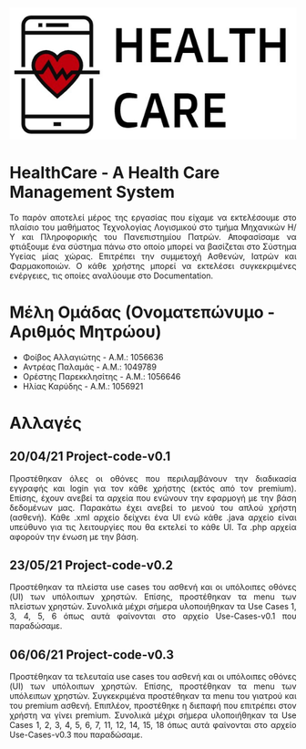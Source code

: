<p align="center">
  <img src="./Code/images/logo.jpg" />
</p>

# HealthCare - A Health Care Management System
<p align="justify">
Το παρόν αποτελεί μέρος της εργασίας που είχαμε να εκτελέσουμε στο πλαίσιο του μαθήματος Τεχνολογίας Λογισμικού στο τμήμα Μηχανικών Η/Υ και Πληροφορικής του Πανεπιστημίου Πατρών. Αποφασίσαμε να φτιάξουμε ένα σύστημα πάνω στο οποίο μπορεί να βασίζεται στο Σύστημα Υγείας μίας χώρας. Επιτρέπει την συμμετοχή Ασθενών, Ιατρών και Φαρμακοποιών. Ο κάθε χρήστης μπορεί να εκτελέσει συγκεκριμένες ενέργειες, τις οποίες αναλύουμε στο Documentation. 
</p>


# Μέλη Ομάδας (Ονοματεπώνυμο - Αριθμός Μητρώου)
<ul>
  <li>Φοίβος Αλλαγιώτης - Α.Μ.: 1056636</li>
  <li>Αντρέας Παλαμάς - Α.Μ.: 1049789</li>
  <li>Ορέστης Παρεκκλησίτης - Α.Μ.: 1056646</li>
  <li>Ηλίας Καρύδης - Α.Μ.: 1056921</li>
</ul>

# Αλλαγές

## 20/04/21 Project-code-v0.1
<p align="justify">
Προστέθηκαν όλες οι οθόνες που περιλαμβάνουν την διαδικασία εγγραφής και login για τον κάθε χρήστης (εκτός από τον premium). Επίσης, έχουν ανεβεί τα αρχεία που ενώνουν την εφαρμογή με την βάση δεδομένων μας. Παρακάτω έχει ανεβεί το μενού του απλού χρήστη (ασθενή). Κάθε .xml αρχείο δείχνει ένα UI ενώ κάθε .java αρχείο είναι υπεύθυνο για τις λειτουργίες που θα εκτελεί το κάθε UI. Τα .php αρχεία αφορούν την ένωση με την βάση.
</p>

## 23/05/21 Project-code-v0.2
<p align="justify">
Προστέθηκαν τα πλείστα use cases του ασθενή και οι υπόλοιπες οθόνες (UI) των υπόλοιπων χρηστών. Επίσης, προστέθηκαν τα menu των πλείστων χρηστών. Συνολικά μέχρι σήμερα υλοποιήθηκαν τα Use Cases 1, 3, 4, 5, 6 όπως αυτά φαίνονται στο αρχείο Use-Cases-v0.1 που παραδώσαμε.
</p>

## 06/06/21 Project-code-v0.3
<p align="justify">
Προστέθηκαν τα τελευταία use cases του ασθενή και οι υπόλοιπες οθόνες (UI) των υπόλοιπων χρηστών. Επίσης, προστέθηκαν τα menu των υπόλειπων χρηστών. Συγκεκριμένα προστέθηκαν τα menu του γιατρού και του premium ασθενή. Επιπλέον, προστέθηκε η διεπαφή που επιτρέπει στον χρήστη να γίνει premium. Συνολικά μέχρι σήμερα υλοποιήθηκαν τα Use Cases 1, 2, 3, 4, 5, 6, 7, 11, 12, 14, 15, 18 όπως αυτά φαίνονται στο αρχείο Use-Cases-v0.3 που παραδώσαμε.
</p>
